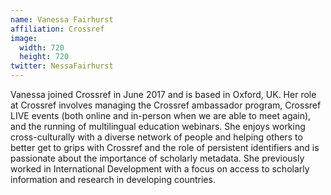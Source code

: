 ```yaml
---
name: Vanessa Fairhurst
affiliation: Crossref
image:
  width: 720
  height: 720
twitter: NessaFairhurst
---
```


Vanessa joined Crossref in June 2017 and is based in Oxford, UK. Her role at Crossref involves managing the Crossref ambassador program, Crossref LIVE events (both online and in-person when we are able to meet again), and the running of multilingual education webinars. She enjoys working cross-culturally with a diverse network of people and helping others to better get to grips with Crossref and the role of persistent identifiers and is passionate about the importance of scholarly metadata. She previously worked in International Development with a focus on access to scholarly information and research in developing countries.
